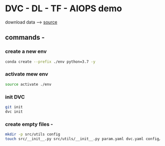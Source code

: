# DVC - DL - TF - AIOPS demo

download data --> [source](https://drive.google.com/drive/u/5/folders/1tz4IOoJKdi999IRdqJY04VOifyllRzj1)

## commands - 

### create a new env
```bash
conda create --prefix ./env python=3.7 -y
```
### activate mew env
```bash
source activate ./env
```
### init DVC
```bash
git init
dvc init
```
### create empty files -
```bash
mkdir -p src/utils config
touch src/__init__.py src/utils/__init__.py param.yaml dvc.yaml config/config.yaml src/stage_01_load_save.py src/utils/all_utils.py setup.py .gitignore

```
